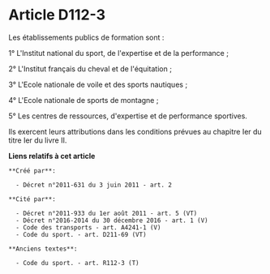# Article D112-3

Les établissements publics de formation sont : 

1° L'Institut national du  sport, de l'expertise et de la performance ; 

2° L'Institut français du  cheval et de l'équitation ; 

3° L'Ecole nationale de voile et des sports  nautiques ; 

4° L'Ecole nationale de sports de montagne ; 

5° Les  centres de ressources, d'expertise et de performance sportives. 

Ils  exercent leurs attributions dans les conditions prévues au chapitre Ier du titre  Ier du livre II.

**Liens relatifs à cet article**

	**Créé par**:

	  - Décret n°2011-631 du 3 juin 2011 - art. 2

	**Cité par**:

	  - Décret n°2011-933 du 1er août 2011 - art. 5 (VT)
	  - Décret n°2016-2014 du 30 décembre 2016 - art. 1 (V)
	  - Code des transports - art. A4241-1 (V)
	  - Code du sport. - art. D211-69 (VT)

	**Anciens textes**:

	  - Code du sport. - art. R112-3 (T)
